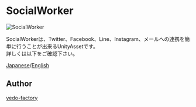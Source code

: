 # SocialWorker

![SocialWorker](https://qiita-image-store.s3.amazonaws.com/0/98018/dc39c8a8-ae3b-5323-d953-3b97e5a8cfa4.png)

SocialWorkerは、Twitter、Facebook、Line、Instagram、メールへの連携を簡単に行うことが出来るUnityAssetです。  
詳しくは以下をご確認下さい。

[Japanese](https://github.com/)/[English](https://github.com/)

## Author

[yedo-factory](http://yedo-factory.co.jp/)
